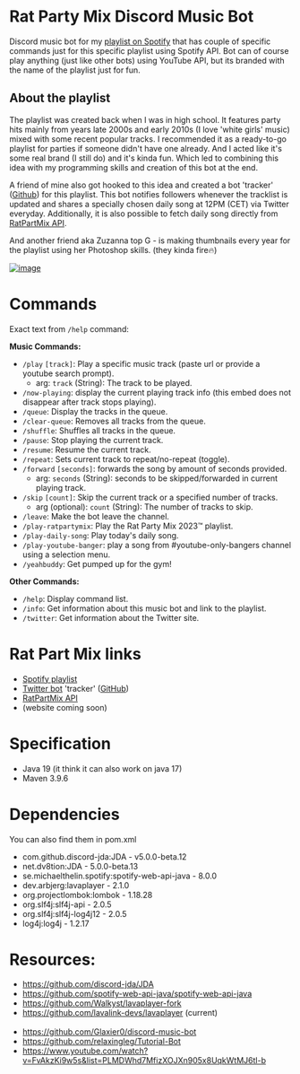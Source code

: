 # Rat Party Mix Discord Music Bot

Discord music bot for my [playlist on Spotify](https://open.spotify.com/playlist/0RHhiQ6hGLKgjE7eqNdXzh) that has couple of specific commands just for this specific playlist using Spotify API.
Bot can of course play anything (just like other bots) using YouTube API, but its branded with the name of the playlist just for fun.

## About the playlist

The playlist was created back when I was in high school. It features party hits mainly from years late 2000s and early 2010s (I love 'white girls' music) mixed with some recent popular tracks.
I recommended it as a ready-to-go playlist for parties if someone didn't have one already.
And I acted like it's some real brand (I still do) and it's kinda fun. Which led to combining this idea with my programming skills and creation of this bot at the end. <br>

A friend of mine also got hooked to this idea and created a bot 'tracker' ([Github](https://github.com/zawislakm/RatPartyMixTracker)) for this playlist. This bot notifies followers whenever the tracklist is updated and shares a specially chosen daily song at 12PM (CET) via Twitter everyday. Additionally, it is also possible to fetch daily song directly from [RatPartMix API](http://130.61.63.141:8888/docs).

And another friend aka Zuzanna top G - is making thumbnails every year for the playlist using her Photoshop skills. (they kinda fire🔥)

[![image](https://github.com/JakubDralus/Rat-Party-Mix-discord-music-bot/assets/129612952/2992073c-5616-48bd-bf07-d50f61ede836)](https://open.spotify.com/playlist/0RHhiQ6hGLKgjE7eqNdXzh)

# Commands

Exact text from `/help` command:

**Music Commands:**

- `/play` `[track]`: Play a specific music track (paste url or provide a youtube search prompt).
  - arg: `track` (String): The track to be played.
- `/now-playing`: display the current playing track info (this embed does not disappear after track stops playing).
- `/queue`: Display the tracks in the queue.
- `/clear-queue`: Removes all tracks from the queue.
- `/shuffle`: Shuffles all tracks in the queue.
- `/pause`: Stop playing the current track.
- `/resume`: Resume the current track.
- `/repeat`: Sets current track to repeat/no-repeat (toggle).
- `/forward` `[seconds]`: forwards the song by amount of seconds provided.
  - arg: `seconds` (String): seconds to be skipped/forwarded in current playing track.
- `/skip` `[count]`: Skip the current track or a specified number of tracks.
  - arg (optional): `count` (String): The number of tracks to skip.
- `/leave`: Make the bot leave the channel.
- `/play-ratpartymix`: Play the Rat Party Mix 2023™ playlist.
- `/play-daily-song`: Play today's daily song.
- `/play-youtube-banger`: play a song from #youtube-only-bangers channel using a selection menu.
- `/yeahbuddy`: Get pumped up for the gym!

**Other Commands:**

- `/help`: Display command list.
- `/info`: Get information about this music bot and link to the playlist.
- `/twitter`: Get information about the Twitter site.

# Rat Part Mix links

- [Spotify playlist](https://open.spotify.com/playlist/0RHhiQ6hGLKgjE7eqNdXzh)
- [Twitter bot](https://twitter.com/RatPartyMix) 'tracker' ([GitHub](https://github.com/zawislakm/RatPartyMixTracker))
- [RatPartMix API](http://130.61.63.141:8888/docs)
- (website coming soon)

# Specification

- Java 19 (it think it can also work on java 17)
- Maven 3.9.6

# Dependencies

You can also find them in pom.xml

- com.github.discord-jda:JDA - v5.0.0-beta.12
- net.dv8tion:JDA - 5.0.0-beta.13
- se.michaelthelin.spotify:spotify-web-api-java - 8.0.0
- dev.arbjerg:lavaplayer - 2.1.0
- org.projectlombok:lombok - 1.18.28
- org.slf4j:slf4j-api - 2.0.5
- org.slf4j:slf4j-log4j12 - 2.0.5
- log4j:log4j - 1.2.17

# Resources:

- https://github.com/discord-jda/JDA
- https://github.com/spotify-web-api-java/spotify-web-api-java
- https://github.com/Walkyst/lavaplayer-fork
- https://github.com/lavalink-devs/lavaplayer (current) <br><br>
- https://github.com/Glaxier0/discord-music-bot
- https://github.com/relaxingleg/Tutorial-Bot
- https://www.youtube.com/watch?v=FvAkzKi9w5s&list=PLMDWhd7MfizXOJXn905x8UqkWtMJ6tl-b
